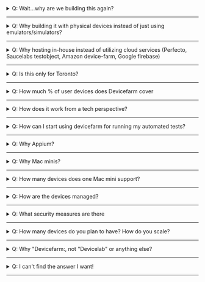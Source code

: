 <details><summary>Q: Wait...why are we building this again?</summary><p> 

Check out the [Why](devicefarm.md#why) section

</p></details>

---

<details><summary>Q: Why building it with physical devices instead of just using emulators/simulators?</summary><p> 

Let's look at the following points

1. **Customers**: Do our customers use emulators or physical devices? We should test under real usage conditions which cannot always be provided by emulators and simulators. 
2. **Limitations**: Emulators are often inferior in performance because they need to mimic the hardware + software layer, making them slower to use than real devices. Simulators, while faster, as it only mimics the software layer, might behave different than what real devices do. Here's a complete [showdown][real vs simulator and emulator] of such debate.
3. **Inventory**: As a Telecom, we can easily access a lot of devices with data plans loaded, in fact we have 2 full drawers in TOR and VAN with testing devices, but they are not well known to team members, especially new team members. The tracking of those drawers is also poor, we often have devices missing as they are not properly logged. With Devicefarm, it(will) serves as a centralized inventory for teams to access the physical devices for testing purposes.
4. **Visual effects**: Having the real devices easily visible in the office, flashing and showing products built (by running automated tests), has higher visual impact to promote mobile testing than emulators and simulators running on one's computer. 
5. **It's just cooler** Don't you think?

</p></details>

---

<details><summary>Q: Why hosting in-house instead of utilizing cloud services (Perfecto, Saucelabs testobject, Amazon device-farm, Google firebase)</summary><p> 

1. Resources: As mentioned in the previous question, we are a telecom, we have good access to physical devices. (We already have lots of devices in both [Toronto](https://podio.com/teluscom/uet-8mxsl9/apps/device-shelf) and [Vancouver](https://docs.google.com/document/d/1imE-Q3JGlJBLPMDJ9Cx4quES7NVos2avCZNr73t15yQ) Why not take advantage of such by building on top of what we have?
2. Pricing, we cannot justify spending 300k per year on a hosted device lab just yet, without proving value and defining long-term scaling strategy.

</p></details>

---

<details><summary>Q: Is this only for Toronto?</summary><p>

It will be in both TOR and VAN.

We are currently piloting in TOR to promote the concept, gather feedback and make sure it provides value for teams. Once we have a good turnout, it will be much easier to obtain backing to establish devicefarm in Vancouver as well.

## Follow up Q

If it's currently only in TOR, how can VAN use it?

A: Aside from the manual use cases such as sync browsing and physically testing with the devices, all other functionalities can be performed remotely (e.g: web or native app automation). 

There's also a [live stream][nest stream] broadcasting the wall mount 24/7 (for access, join #devicefarm on Slack)

</p></details>

---

<details><summary>Q: How much % of user devices does Devicefarm cover</summary><p>

Currently(08/17) with the 14 devices, ~ 70% based on [Top 25 mobile devices card in DOMO][top 25 device]

</p></details>

---

<details><summary>Q: How does it work from a tech perspective?</summary><p>

Long story short: Mac minis power devices as Appium nodes, connects to a Selenium grid/server, which handles requests and delegate to nodes based on desired capabilities.

</p></details>

---

<details><summary>Q: How can I start using devicefarm for running my automated tests?</summary><p> 

For web automation, if you are using Nightwatch.js, or you are still on the Ruby/Cucumber automation stack that we had previously implemented(yes it's still supported), then you are in luck! You can point to the Selenium server dedicated for devicefarm in your Selenium config. Where is this Selenium server you ask? Checkout our [starter-kit:e2e devicefarm config](https://github.com/telusdigital/telus-isomorphic-starter-kit/blob/master/e2e/nightwatch.devicefarm.conf.js#L42)!

</p></details>

---

<details><summary>Q: Why Appium?</summary><p> 

- Open source 
- Supports both iOS and Android native or hybrid
- Most popular in market = higher chance support
- Good [documentation](http://appium.io/slate/en/master/?javascript#)
- Easily integrated with Selenium, the concepts(such as desired capabilities) are easily understood by folks with Selenium experience, which most testers have

</p></details>

---

<details><summary>Q: Why Mac minis?</summary><p> 

- iOS automation needs macOS (the operating system that Macs runs)
- Mac minis are the cheapest among all Mac machines

</p></details>

---

<details><summary>Q: How many devices does one Mac mini support?</summary><p> 

Currently: 4

Reason being: Each mini has 4 USB slots, and we want to avoid using USB adapters to plug in more, which will introduce performance impact

FYI [Perfecto][perfecto] (who specializes in physical device testing) recommends 2 devices per server for performance optimization. We will start with 4 and gauge the performance as we go along.

</p></details>

---

<details><summary>Q: How are the devices managed?</summary><p> 

- Software layer: For a short-term strategy, we currently just use selenium grid's console, as well as some shell scripts to manage the devices.  For a long term strategy, a proper MDM (mobile device management) system [needs to be established](https://github.com/telusdigital/farmville/issues/18).

- Hardware / infrastructure: Currently manually managed

</p></details>

---

<details><summary>Q: What security measures are there</summary><p> 

For hardware:

1. The devices are secured by leveraging [Shopguard's][shopguard] locking unit which is also used in TELUS stores, these units are connected to a central alarm so that if any of the devices is detached, or any of the cables is cut, the alarm will go off.
2. The Mac minis are secured inside a lockable area in the wall mount / fixture
3. We have a [Nestcam][nestcam] monitoring the wall fixture 24/7, with live streaming and video history capabilities.

For software:

1. The Selenium server will be accessed via API tokens (WIP) much like how Saucelab's API endpoint functions.

</p></details>

---

<details><summary>Q: How many devices do you plan to have? How do you scale?</summary><p> 

To start, we will have around 16-24 devices on the wall fixture (phase 1), once we prove out the value and identify the need, we can either 

1. Go to phase 2 to craft out the [device cabinet](https://drive.google.com/open?id=0B-bqF6r0I5YgVFIxR3RxYjNpZDBhejZBSXRjS09MWHZzcUJF), which will host around 50-60 devices. 
2. Seek out cloud services (Saucelabs's Testobject, Perfecto, Amazon devicefarm, Google firebase, etc) as a long term scaling strategy. As in-house hosting might not be maintainable or cost-effective.

</p></details>

---

<details><summary>Q: Why "Devicefarm:, not "Devicelab" or anything else?</summary><p> 

The rationale is that a farm can be "grown" or scaled up, whereas a lab is perceived as a confined space and a static image, a farm can be nurtured by the inspiration of its farmers (us all) where as a lab is more of a ... ok I can't BS any longer, it really doesn't matter so call it whatever you like.

</p></details>

---

<details><summary>Q: I can't find the answer I want!</summary><p> 

- Ask in #devicefarm on Slack
- Contact @Nintendot / Slack: @benexpress / Email: ben.chen@telus.com
- Contact @telusdigital/digital-farmers 

</p></details>

---

[top 25 device]: https://telus.domo.com/page/1401343950/kpis/details/646456757

[shopguard]: http://shopguard.com/

[nestcam]: https://nest.com/ca/cameras/nest-cam-indoor/overview/

[nest stream]: https://video.nest.com/live/VujA91jdFd

[perfecto]: https://www.perfectomobile.com/

[real vs simulator and emulator]: https://www.guru99.com/real-device-vs-emulator-testing-ultimate-showdown.html
